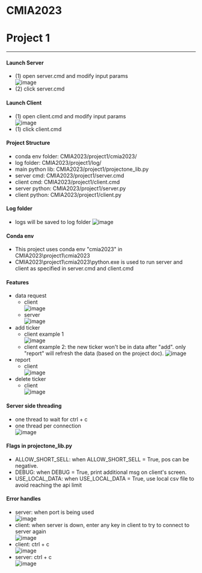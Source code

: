 # CMIA2023
# Project 1
--------------------
#### Launch Server
- (1) open server.cmd and modify input params\
![image](https://user-images.githubusercontent.com/123887929/215348237-9a234ab2-7e71-413e-b9a4-d5d59eedb784.png)
- (2) click server.cmd


#### Launch Client
- (1) open client.cmd and modify input params\
![image](https://user-images.githubusercontent.com/123887929/215348248-3a7c0842-a554-43ef-8db2-2f35fc350858.png)
- (1) click client.cmd

#### Project Structure
- conda env folder: CMIA2023/project1/cmia2023/
- log folder: CMIA2023/project1/log/
- main python lib: CMIA2023/project1/projectone_lib.py
- server cmd: CMIA2023/project1/server.cmd
- client cmd: CMIA2023/project1/client.cmd
- server python: CMIA2023/project1/server.py
- client python: CMIA2023/project1/client.py


#### Log folder
- logs will be saved to log folder 
![image](https://user-images.githubusercontent.com/123887929/215348361-df8da4ef-3099-40a4-bccd-c081ae8dc161.png)


#### Conda env
- This project uses conda env "cmia2023" in CMIA2023\project1\cmia2023
- CMIA2023\project1\cmia2023\python.exe is used to run server and client as specified in server.cmd and client.cmd

#### Features
- data request
  - client\
    ![image](https://user-images.githubusercontent.com/123887929/215348723-9ea28bd8-c9fb-4a1f-9d9b-a72a4a50689d.png)
  - server\
    ![image](https://user-images.githubusercontent.com/123887929/215348755-1e309d86-2a97-4439-88d6-346700ef252b.png)
- add ticker
  - client example 1\
    ![image](https://user-images.githubusercontent.com/123887929/215348978-ef07f8da-dba8-4cd0-b7b3-5cb51b7030ce.png)
  - client example 2: the new ticker won't be in data after "add". only "report" will refresh the data (based on the project doc).
    ![image](https://user-images.githubusercontent.com/123887929/215349199-8a991ba0-4357-46cc-9e17-30943657c99c.png)
- report
  - client\
    ![image](https://user-images.githubusercontent.com/123887929/215349044-7a6cfc7d-5331-431c-bf05-2bb99752c7d8.png)
- delete ticker
  - client\
  ![image](https://user-images.githubusercontent.com/123887929/215349080-e5314daf-7898-40a4-9a65-814d80a1d0e5.png)


#### Server side threading
- one thread to wait for ctrl + c
- one thread per connection\
![image](https://user-images.githubusercontent.com/123887929/215349370-c0081db2-670b-4c53-9f06-05ee1a24a585.png)

#### Flags in projectone_lib.py
- ALLOW_SHORT_SELL: when ALLOW_SHORT_SELL = True, pos can be negative.
- DEBUG: when DEBUG = True, print additional msg on client's screen.
- USE_LOCAL_DATA: when USE_LOCAL_DATA = True, use local csv file to avoid reaching the api limit

#### Error handles
- server: when port is being used\
![image](https://user-images.githubusercontent.com/123887929/215348542-79fc4735-69e2-472e-aeb7-6cb907ee2231.png)
- client: when server is down, enter any key in client to try to connect to server again\
![image](https://user-images.githubusercontent.com/123887929/215348899-ba6d4be7-e7c1-48db-9ae2-e23c7cb75dc6.png)
- client: ctrl + c\
![image](https://user-images.githubusercontent.com/123887929/215349231-dedce750-74aa-4b3f-9e26-25911d9d0a25.png)
- server: ctrl + c\
![image](https://user-images.githubusercontent.com/123887929/215349255-6a20ee04-e3fe-46ed-8064-38a75c7bc065.png)





